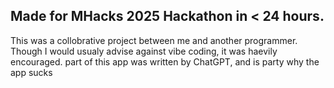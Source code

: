 ## Made for MHacks 2025 Hackathon in < 24 hours.

This was a collobrative project between me and another programmer. Though I would usualy advise against vibe coding, it was haevily encouraged. part of this app was written by ChatGPT, and is party why the app sucks

